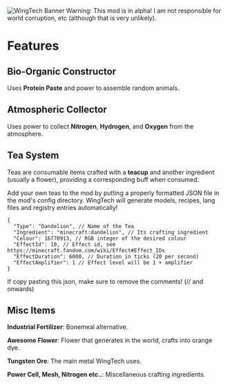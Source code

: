 ![WingTech Banner](https://i.imgur.com/VjiKUxX.png)
Warning: This mod is in alpha! I am not responsible for world corruption, etc (although that is very unlikely).
# Features
## Bio-Organic Constructor
Uses **Protein Paste** and power to assemble random animals.
## Atmospheric Collector
Uses power to collect **Nitrogen**, **Hydrogen**, and **Oxygen** from the atmosphere.
## Tea System
Teas are consumable items crafted with a **teacup** and another ingredient (usually a flower),
providing a corresponding buff when consumed.

Add your own teas to the mod by putting a properly formatted JSON
file in the mod's config directory. WingTech will generate models,
recipes, lang files and registry entries automatically!
```
{
  "Type": "Dandelion", // Name of the Tea
  "Ingredient": "minecraft:dandelion", // Its crafting ingredient
  "Colour": 16770913, // RGB integer of the desired colour
  "EffectId": 10, // Effect id, see https://minecraft.fandom.com/wiki/Effect#Effect_IDs
  "EffectDuration": 6000, // Duration in ticks (20 per second)
  "EffectAmplifier": 1 // Effect level will be 1 + amplifier
}
```
If copy pasting this json, make sure to remove the comments! (// and onwards)
## Misc Items
**Industrial Fertilizer**: Bonemeal alternative.

**Awesome Flower**: Flower that generates in the world, crafts into orange dye.

**Tungsten Ore**: The main metal WingTech uses.

**Power Cell, Mesh, Nitrogen etc..**: Miscellaneous crafting ingredients.
